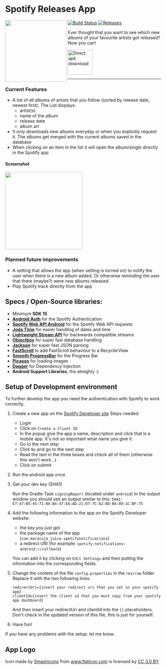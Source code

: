 # Spotify Releases App

 <img src="https://user-images.githubusercontent.com/16801528/38161679-26d1106e-34d4-11e8-817d-71121e8e922a.png"  align="left"
width="200"
    >

[![Build Status](https://travis-ci.org/panmau/spotify-releases-app.svg?branch=master)](https://travis-ci.org/panmau/spotify-releases-app)
[![Releases](https://img.shields.io/badge/release-v1.2.0-blue.svg)](https://github.com/panmau/spotify-releases-app/releases)

Ever thought that you want to see which new albums of your favourite artists got released? Now you can!

[<img src="https://user-images.githubusercontent.com/16801528/38161462-4e1f19b8-34cf-11e8-8082-49cf95d17be9.png"
      alt="Direct apk download"
      height="80">](https://github.com/panmau/spotify-releases-app/releases)

---

### Current Features

- A list of all albums of artists that you follow (sorted by release date, newest first). 
The List displays:
   - artist(s)
   - name of the album
   - release date
   - album art
- It only downloads new albums everyday or when you explicitly request it. The albums get merged with the current albums saved in the database
- When clicking on an item in the list it will open the album/single directly in the Spotify app

#### Screenshot

   <img src="https://user-images.githubusercontent.com/16801528/38161360-e11aeb9a-34cd-11e8-9345-8aa49faf0f28.png" width="250">

### Planned future improvements
- A setting that allows the app (when setting is turned on) to notify the user when there is a new album added. Or otherwise reminding the user that there (maybe?) were new albums released.
- Play Spotify track directly from the app
  
## Specs / Open-Source libraries:
- Minimum **SDK 15**
- [**Android Auth**](https://github.com/spotify/android-auth) for the Spotify Authentication
- [**Spotify Web API Android**](https://github.com/kaaes/spotify-web-api-android) for the Spotify Web API requests
- [**Joda Time**](https://github.com/dlew/joda-time-android) for easier handling of dates and time
- [**Lightweight Stream API**](https://github.com/aNNiMON/Lightweight-Stream-API) for backwards compatible streams
- [**Objectbox**](https://github.com/objectbox/objectbox-java) for super fast database handling
- [**Jackson**](https://github.com/FasterXML/jackson-databind) for super fast JSON parsing
- [**FastScroll**](https://github.com/L4Digital/FastScroll) to add FastScroll behaviour to a RecyclerView
- [**Smooth ProgressBar**](https://github.com/castorflex/SmoothProgressBar) for the Progress Bar
- [**Picasso**](https://github.com/square/picasso) for loading images
- [**Dagger**](https://github.com/google/dagger) for Dependency Injection
- **Android Support Libraries**, the almighty :)
  
## Setup of Development environment

To further develop the app you need the authentication with Spotify to work correctly.

1. Create a new app on the [Spotify Developer site](https://beta.developer.spotify.com/dashboard/) 
   Steps needed:
   - Login
   - Click on `Create a Client ID`
   - In the popup give the app a name, description and click that is a mobile app. It's not so important what name you give it.
   - Go to the next step
   - Click `No` and go to the next step
   - Read the text in the three boxes and check all of them (otherwise this won't work...)
   - Click on submit
2. Run the android app once
3. Get your dev key (SHA1)

    Run the Gradle Task `signingReport` (located under `android`)
    In the output window you should see an output similar to this:
    `SHA1: E7:47:B5:45:71:A9:B4:47:EA:AD:21:D7:7C:A2:8D:B4:89:1C:BF:75`

4. Add the following information to the app on the Spotify Developer website:
   - the key you just got
   - the package name of the app (`com.maracuja_juice.spotifynotifications`)
   - a redirect URI (for example: `spotify-notifications-android://callback`)
   
   You can add it by clicking on `Edit Settings` and then putting the information into the corresponding fields.
   
5. Change the content of the file `config.properties` in the `res/raw` folder
Replace it with the two following lines:
    ```
   redirectUri={insert your redirect uri that you set in your spotify app}
   clientId={insert the client id that you must copy from your spotify app dashboard}
    ```
   And then insert your redirectUri and clientId into the `{}` placeholders.
   Don't check in the updated version of this file, this is just for yourself.
6. Have fun!

If you have any problems with the setup: let me know.

## App Logo

Icon made by <a href="https://www.flaticon.com/authors/smashicons" title="Smashicons">Smashicons</a> from <a href="https://www.flaticon.com/" title="Flaticon">www.flaticon.com</a> is licensed by <a href="http://creativecommons.org/licenses/by/3.0/" title="Creative Commons BY 3.0" target="_blank">CC 3.0 BY</a>
